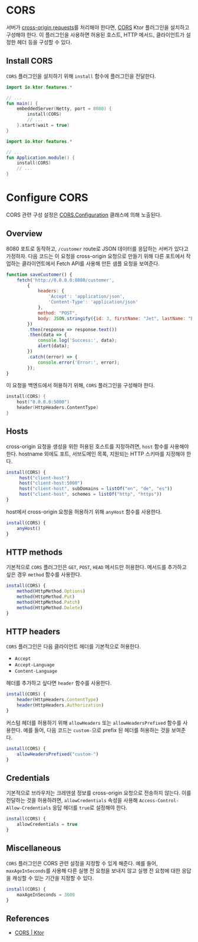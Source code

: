 # CORS

서버가 [cross-origin requests](https://developer.mozilla.org/en-US/docs/Web/HTTP/CORS)를 처리해야
한다면, [CORS](https://api.ktor.io/ktor-server/ktor-server-core/ktor-server-core/io.ktor.features/-c-o-r-s/index.html) Ktor
플러그인을 설치하고 구성해야 한다. 이 플러그인을 사용하면 허용된 호스트, HTTP 메서드, 클라이언트가 설정한 헤더 등을 구성할 수 있다.

## **Install CORS**

`CORS` 플러그인을 설치하기 위해 `install` 함수에 플러그인을 전달한다.

```kotlin
import io.ktor.features.*

// ...
fun main() {
    embeddedServer(Netty, port = 8080) {
        install(CORS)
        // ...
    }.start(wait = true)
}
```

```kotlin
import io.ktor.features.*

// ...
fun Application.module() {
    install(CORS)
    // ...
}
```

# **Configure CORS**

CORS 관련 구성
설정은 [CORS.Configuration](https://api.ktor.io/ktor-server/ktor-server-core/ktor-server-core/io.ktor.features/-c-o-r-s/-configuration/index.html)
클래스에 의해 노출된다.

## Overview

8080 포트로 동작하고, `/customer` route로 JSON 데이터를 응답하는 서버가 있다고 가정하자. 다음 코드는 이 요청을 cross-origin 요청으로 만들기 위해 다른 포트에서 작업하는
클라이언트에서 Fetch API를 사용해 만든 샘플 요청을 보여준다.

```jsx
function saveCustomer() {
    fetch('http://0.0.0.0:8080/customer',
        {
            headers: {
                'Accept': 'application/json',
                'Content-Type': 'application/json'
            },
            method: "POST",
            body: JSON.stringify({id: 3, firstName: "Jet", lastName: "Brains"})
        })
        .then(response => response.text())
        .then(data => {
            console.log('Success:', data);
            alert(data);
        })
        .catch((error) => {
            console.error('Error:', error);
        });
}
```

이 요청을 백엔드에서 허용하기 위해, `CORS` 플러그인을 구성해야 한다.

```kotlin
install(CORS) {
    host("0.0.0.0:5000")
    header(HttpHeaders.ContentType)
}
```

## **Hosts**

cross-origin 요청을 생성을 위한 허용된 호스트를 지정하려면, `host` 함수를 사용해야 한다. hostname 외에도 포트, 서브도메인 목록, 지원되는 HTTP 스키마를 지정해야 한다.

```jsx
install(CORS) {
     host("client-host")
     host("client-host:5000")
     host("client-host", subDomains = listOf("en", "de", "es"))
     host("client-host", schemes = listOf("http", "https"))
}
```

host에서 cross-origin 요청을 허용하기 위해 `anyHost` 함수를 사용한다.

```jsx
install(CORS) {
    anyHost()
}
```

## **HTTP methods**

기본적으로 `CORS` 플러그인은 `GET`, `POST`, `HEAD` 메서드만 허용한다. 메서드를 추가하고 싶은 경우 `method` 함수를 사용한다.

```jsx
install(CORS) {
    method(HttpMethod.Options)
    method(HttpMethod.Put)
    method(HttpMethod.Patch)
    method(HttpMethod.Delete)
}
```

## **HTTP headers**

`CORS` 플러그인은 다음 클라이언트 헤더를 기본적으로 허용한다.

- `Accept`
- `Accept-Language`
- `Content-Language`

헤더를 추가하고 싶다면 `header` 함수를 사용한다.

```jsx
install(CORS) {
    header(HttpHeaders.ContentType)
    header(HttpHeaders.Authorization)
}
```

커스텀 헤더를 허용하기 위해 `allowHeaders` 또는 `allowHeadersPrefixed` 함수를 사용한다. 예를 들어, 다음 코드는 `custom-`으로 prefix 된 헤더를 허용하는 것을 보여준다.

```jsx
install(CORS) {
    allowHeadersPrefixed("custom-")
}
```

## **Credentials**

기본적으로 브라우저는 크레덴셜 정보를 cross-origin 요청으로 전송하지 않는다. 이를 전달하는 것을 허용하려면, `allowCredentials` 속성을
사용해 `Access-Control-Allow-Credentials` 응답 헤더를 `true`로 설정해야 한다.

```jsx
install(CORS) {
    allowCredentials = true
}
```

## **Miscellaneous**

`CORS` 플러그인은 CORS 관련 설정을 지정할 수 있게 해준다. 예를 들어, `maxAgeInSeconds`를 사용해 다른 실행 전 요청을 보내지 않고 실행 전 요청에 대한 응답을 캐싱할 수 있는 기간을 지정할
수 있다.

```jsx
install(CORS) {
    maxAgeInSeconds = 3600
}
```

## References

* [CORS | Ktor](https://ktor.io/docs/cors.html#configure)